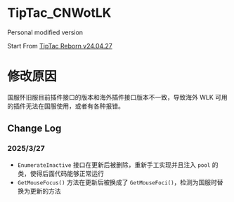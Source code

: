 # TipTac_CNWotLK
 Personal modified version

 Start From [TipTac Reborn v24.04.27](https://www.curseforge.com/wow/addons/tiptac-reborn)

# 修改原因
国服怀旧服目前插件接口的版本和海外插件接口版本不一致，导致海外 WLK 可用的插件无法在国服使用，或者有各种报错。

## Change Log
### 2025/3/27
- `EnumerateInactive` 接口在更新后被删除，重新手工实现并且注入 `pool` 的类，使得后面代码能够正常运行
- `GetMouseFocus()` 方法在更新后被换成了 `GetMouseFoci()`，检测为国服时替换为更新的方法